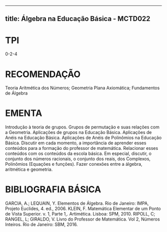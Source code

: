 
---
title: Álgebra na Educação Básica - MCTD022 
---

# TPI

0-2-4

# RECOMENDAÇÃO

Teoria Aritmética dos Números; Geometria Plana Axiomática; Fundamentos de Álgebra

# EMENTA

Introdução à teoria de grupos. Grupos de permutação e suas relações com a Geometria. Aplicações de grupos na Educação Básica. Aplicações de Anéis na Educação Básica. Aplicações de Anéis de Polinômios na Educação Básica. Discutir em cada momento, a importância de aprender esses conteúdos para a formação do professor de matemática. Relacionar esses conteúdos com os conteúdos da escola básica. Em especial, discutir, o conjunto dos números racionais, o conjunto dos reais, dos Complexos, Polinômios (Equações e funções). Fazer conexões entre a álgebra, aritmética e geometria.

# BIBLIOGRAFIA BÁSICA

GARCIA, A.; LEQUAIN, Y. Elementos de Álgebra. Rio de Janeiro: IMPA, Projeto Euclides, 4. ed., 2006. 
KLEIN, F. Matemática Elementar de um Ponto de Vista Superior. v. 1, Parte 1,. Artimética. Lisboa: SPM, 2010. 
RIPOLL, C; RANGEL, L; GIRALDO, V. Livro do Professor de Matemática. Vol 2, Números Inteiros. Rio de Janeiro: SBM, 2016.
        